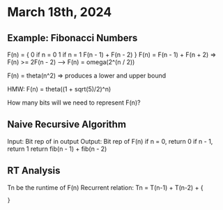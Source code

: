 # March 18th, 2024

## Example: Fibonacci Numbers

F(n) = {
        0 if n = 0
        1 if n = 1
        F(n - 1) + F(n - 2)
    }
F(n) = F(n - 1) + F(n + 2) => F(n) >= 2F(n - 2) --> F(n) = omega(2^(n / 2))

F(n) = theta(n^2) => produces a lower and upper bound

HMW: F(n) = theta((1 + sqrt(5)/2)^n)

How many bits will we need to represent F(n)?

## Naive Recursive Algorithm

Input: Bit rep of in output
Output: Bit rep of F(n)
if n = 0, return 0
if n - 1, return 1
return fib(n - 1) + fib(n - 2)

## RT Analysis

Tn be the runtime of F(n)
Recurrent relation:
Tn = T(n-1) + T(n-2) + 
    {

    }